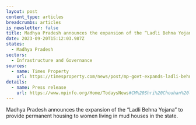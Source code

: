 ```yaml
---
layout: post
content_type: articles
breadcrumbs: articles
is_newsletter: false
title: Madhya Pradesh announces the expansion of the “Ladli Behna Yojana”
date: 2023-09-20T15:12:03.987Z
states:
  - Madhya Pradesh
sectors:
  - Infrastructure and Governance
sources:
  - name: Times Property
    url: https://timesproperty.com/news/post/mp-govt-expands-ladli-behna-awas-yojana-to-provide-pucca-houses-for-women-blid5591
details:
  - name: Press release
    url: https://www.mpinfo.org/Home/TodaysNews#CM%20Shri%20Chouhan%20launches%20Mukhyamantri%20Ladli%20Bahna%20Awas%20Yojana-20230917N126
---
```

Madhya Pradesh announces the expansion of the “Ladli Behna Yojana” to provide permanent housing to women living in mud houses in the state.
